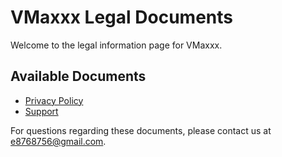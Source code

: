 # VMaxxx Legal Documents

Welcome to the legal information page for VMaxxx.

## Available Documents

- [Privacy Policy](privacy-policy.md)
- [Support](support.md)


For questions regarding these documents, please contact us at e8768756@gmail.com.
